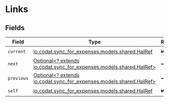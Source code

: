 # Links


## Fields

| Field                                                                                                | Type                                                                                                 | Required                                                                                             | Description                                                                                          |
| ---------------------------------------------------------------------------------------------------- | ---------------------------------------------------------------------------------------------------- | ---------------------------------------------------------------------------------------------------- | ---------------------------------------------------------------------------------------------------- |
| `current`                                                                                            | [io.codat.sync_for_expenses.models.shared.HalRef](../../models/shared/HalRef.md)                     | :heavy_check_mark:                                                                                   | N/A                                                                                                  |
| `next`                                                                                               | [Optional<? extends io.codat.sync_for_expenses.models.shared.HalRef>](../../models/shared/HalRef.md) | :heavy_minus_sign:                                                                                   | N/A                                                                                                  |
| `previous`                                                                                           | [Optional<? extends io.codat.sync_for_expenses.models.shared.HalRef>](../../models/shared/HalRef.md) | :heavy_minus_sign:                                                                                   | N/A                                                                                                  |
| `self`                                                                                               | [io.codat.sync_for_expenses.models.shared.HalRef](../../models/shared/HalRef.md)                     | :heavy_check_mark:                                                                                   | N/A                                                                                                  |